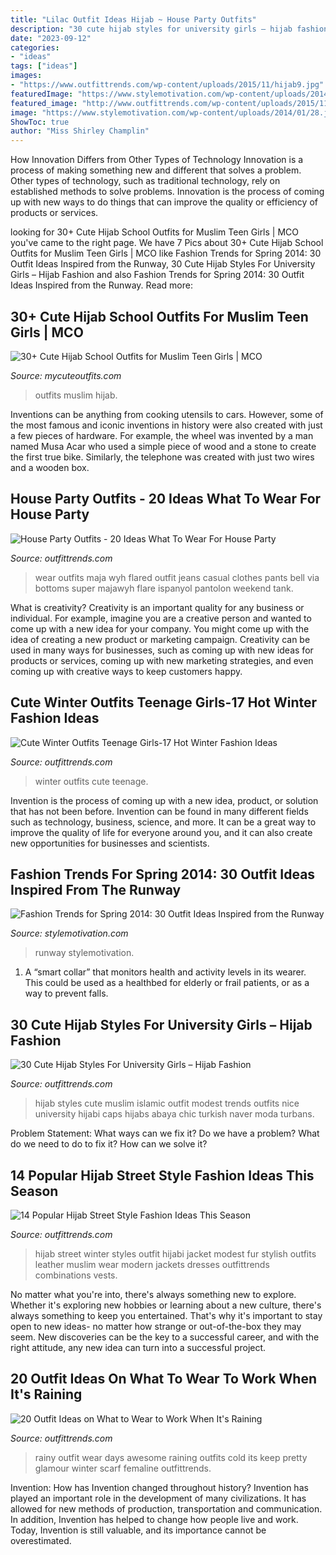 ```yaml
---
title: "Lilac Outfit Ideas Hijab ~ House Party Outfits"
description: "30 cute hijab styles for university girls – hijab fashion"
date: "2023-09-12"
categories:
- "ideas"
tags: ["ideas"]
images:
- "https://www.outfittrends.com/wp-content/uploads/2015/11/hijab9.jpg"
featuredImage: "https://www.stylemotivation.com/wp-content/uploads/2014/01/28.jpg"
featured_image: "http://www.outfittrends.com/wp-content/uploads/2015/11/party4.jpg"
image: "https://www.stylemotivation.com/wp-content/uploads/2014/01/28.jpg"
ShowToc: true
author: "Miss Shirley Champlin"
---
```



How Innovation Differs from Other Types of Technology
Innovation is a process of making something new and different that solves a problem. Other types of technology, such as traditional technology, rely on established methods to solve problems. Innovation is the process of coming up with new ways to do things that can improve the quality or efficiency of products or services.

	

		
looking for 30+ Cute Hijab School Outfits for Muslim Teen Girls | MCO you've came to the right page. We have 7 Pics about 30+ Cute Hijab School Outfits for Muslim Teen Girls | MCO like Fashion Trends for Spring 2014: 30 Outfit Ideas Inspired from the Runway, 30 Cute Hijab Styles For University Girls – Hijab Fashion and also Fashion Trends for Spring 2014: 30 Outfit Ideas Inspired from the Runway. Read more:
		
    
## 30+ Cute Hijab School Outfits For Muslim Teen Girls | MCO

<img loading=lazy src="https://mycuteoutfits.com/wp-content/uploads/2017/07/8a5511ad2b5bcf9cd41f88504365ad66-2.jpg" onerror="this.onerror=null;this.src='https://tse1.mm.bing.net/th?id=OIP.WPE4d0_x08Q-qri6ymM8ygAAAA&amp;pid=15.1';" alt="30+ Cute Hijab School Outfits for Muslim Teen Girls | MCO">

_Source: mycuteoutfits.com_

>outfits muslim hijab. 

	

Inventions can be anything from cooking utensils to cars. However, some of the most famous and iconic inventions in history were also created with just a few pieces of hardware. For example, the wheel was invented by a man named Musa Acar who used a simple piece of wood and a stone to create the first true bike. Similarly, the telephone was created with just two wires and a wooden box.

    
## House Party Outfits - 20 Ideas What To Wear For House Party

<img loading=lazy src="http://www.outfittrends.com/wp-content/uploads/2015/11/party4.jpg" onerror="this.onerror=null;this.src='https://tse2.mm.bing.net/th?id=OIP.7BF045iiWvaNnWIT2agj6wHaK6&amp;pid=15.1';" alt="House Party Outfits - 20 Ideas What To Wear For House Party">

_Source: outfittrends.com_

>wear outfits maja wyh flared outfit jeans casual clothes pants bell via bottoms super majawyh flare ispanyol pantolon weekend tank. 

	

What is creativity?
Creativity is an important quality for any business or individual. For example, imagine you are a creative person and wanted to come up with a new idea for your company. You might come up with the idea of creating a new product or marketing campaign. Creativity can be used in many ways for businesses, such as coming up with new ideas for products or services, coming up with new marketing strategies, and even coming up with creative ways to keep customers happy.

    
## Cute Winter Outfits Teenage Girls-17 Hot Winter Fashion Ideas

<img loading=lazy src="https://www.outfittrends.com/wp-content/uploads/2014/11/trendy-winter-outfits-for-women.jpg" onerror="this.onerror=null;this.src='https://tse4.mm.bing.net/th?id=OIP.o2xZ8IGvjdODf2h90-y35gHaK_&amp;pid=15.1';" alt="Cute Winter Outfits Teenage Girls-17 Hot Winter Fashion Ideas">

_Source: outfittrends.com_

>winter outfits cute teenage. 

	

Invention is the process of coming up with a new idea, product, or solution that has not been before. Invention can be found in many different fields such as technology, business, science, and more. It can be a great way to improve the quality of life for everyone around you, and it can also create new opportunities for businesses and scientists.

    
## Fashion Trends For Spring 2014: 30 Outfit Ideas Inspired From The Runway

<img loading=lazy src="https://www.stylemotivation.com/wp-content/uploads/2014/01/28.jpg" onerror="this.onerror=null;this.src='https://tse2.mm.bing.net/th?id=OIP.fp8D29oUCWO9lkEtct-2-AHaK3&amp;pid=15.1';" alt="Fashion Trends for Spring 2014: 30 Outfit Ideas Inspired from the Runway">

_Source: stylemotivation.com_

>runway stylemotivation. 

	

1. A “smart collar” that monitors health and activity levels in its wearer. This could be used as a healthbed for elderly or frail patients, or as a way to prevent falls. 

    
## 30 Cute Hijab Styles For University Girls – Hijab Fashion

<img loading=lazy src="https://www.outfittrends.com/wp-content/uploads/2015/11/hijab9.jpg" onerror="this.onerror=null;this.src='https://tse1.mm.bing.net/th?id=OIP.cdJRyXW1OMXEQNrDT4gu9AHaKh&amp;pid=15.1';" alt="30 Cute Hijab Styles For University Girls – Hijab Fashion">

_Source: outfittrends.com_

>hijab styles cute muslim islamic outfit modest trends outfits nice university hijabi caps hijabs abaya chic turkish naver moda turbans. 

	

Problem Statement: What ways can we fix it?
Do we have a problem?
What do we need to do to fix it?
How can we solve it?

    
## 14 Popular Hijab Street Style Fashion Ideas This Season

<img loading=lazy src="https://www.outfittrends.com/wp-content/uploads/2014/11/Hijab-with-Leather-Jacket.jpg" onerror="this.onerror=null;this.src='https://tse3.mm.bing.net/th?id=OIP.4V3RCAqqBDE3Cp75xz_dsQHaLH&amp;pid=15.1';" alt="14 Popular Hijab Street Style Fashion Ideas This Season">

_Source: outfittrends.com_

>hijab street winter styles outfit hijabi jacket modest fur stylish outfits leather muslim wear modern jackets dresses outfittrends combinations vests. 

	

No matter what you're into, there's always something new to explore. Whether it's exploring new hobbies or learning about a new culture, there's always something to keep you entertained. That's why it's important to stay open to new ideas- no matter how strange or out-of-the-box they may seem. New discoveries can be the key to a successful career, and with the right attitude, any new idea can turn into a successful project.

    
## 20 Outfit Ideas On What To Wear To Work When It&#039;s Raining

<img loading=lazy src="https://www.outfittrends.com/wp-content/uploads/2017/12/fashion-2015-10-rainy-day-outfit-idea-atlantic-pacific-main.jpg" onerror="this.onerror=null;this.src='https://tse3.mm.bing.net/th?id=OIP.GuZqC9vMkdyLrn5SrO3lUwHaLH&amp;pid=15.1';" alt="20 Outfit Ideas on What to Wear to Work When It&#039;s Raining">

_Source: outfittrends.com_

>rainy outfit wear days awesome raining outfits cold its keep pretty glamour winter scarf femaline outfittrends. 

	

Invention: How has Invention changed throughout history?
Invention has played an important role in the development of many civilizations. It has allowed for new methods of production, transportation and communication. In addition, Invention has helped to change how people live and work. Today, Invention is still valuable, and its importance cannot be overestimated.

